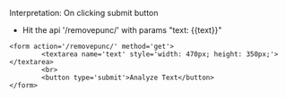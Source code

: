 Interpretation: On clicking submit button
- Hit the api '/removepunc/' with params "text: {{text}}"

```
<form action='/removepunc/' method='get'>
        <textarea name='text' style='width: 470px; height: 350px;'></textarea>
        <br>
        <button type='submit'>Analyze Text</button>
</form>
```
